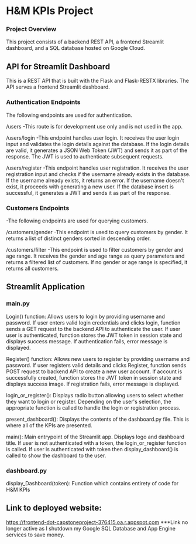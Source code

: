 # H&M KPIs Project

### Project Overview
This project consists of a backend REST API, a frontend Streamlit dashboard, and a SQL database hosted on Google Cloud.

## API for Streamlit Dashboard

This is a REST API that is built with the Flask and Flask-RESTX libraries. The API serves a frontend Streamlit dashboard.

### Authentication Endpoints
The following endpoints are used for authentication.

/users
-This route is for development use only and is not used in the app.

/users/login
-This endpoint handles user login. It receives the user login input and validates the login details against the database. If the login details are valid, it generates a JSON Web Token (JWT) and sends it as part of the response. The JWT is used to authenticate subsequent requests.

/users/register
-This endpoint handles user registration. It receives the user registration input and checks if the username already exists in the database. If the username already exists, it returns an error. If the username doesn't exist, it proceeds with generating a new user. If the database insert is successful, it generates a JWT and sends it as part of the response.

### Customers Endpoints
-The following endpoints are used for querying customers.

/customers/gender
-This endpoint is used to query customers by gender. It returns a list of distinct genders sorted in descending order.

/customers/filter
-This endpoint is used to filter customers by gender and age range. It receives the gender and age range as query parameters and returns a filtered list of customers. If no gender or age range is specified, it returns all customers.

## Streamlit Application
### main.py

Login() function:
Allows users to login by providing username and password. If user enters valid login credentials and clicks login, function sends a GET request to the backend API to authenticate the user. If user user is authenticated, function stores the JWT token in session state and displays success message. If authentication fails, error message is displayed.

Register() function:
Allows new users to register by providing username and password. If user registers valid details and clicks Register, function sends POST request to backend API to create a new user account. If account is successfully created, function stores the JWT token in session state and displays success image. If registration fails, error message is displayed.

login_or_register():
Displays radio button allowing users to select whether they want to login or register. Depending on the user's selection, the appropriate function is called to handle the login or registration process.

present_dashboard():
Displays the contents of the dashboard.py file. This is where all of the KPIs are presented.

main():
Main entrypoint of the Streamlit app. Displays logo and dashboard title. If user is not authenticated with a token, the login_or_register function is called. If user is authenticated with token then display_dashboard() is called to show the dashboard to the user.

### dashboard.py
display_Dashboard(token):
Function which contains entirety of code for H&M KPIs

## Link to deployed website:
https://frontend-dot-capstoneproject-376415.oa.r.appspot.com
***Link no longer active as I shutdown my Google SQL Database and App Engine services to save money. 
